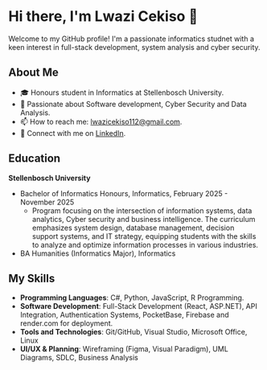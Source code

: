 # Hi there, I'm Lwazi Cekiso 👋

Welcome to my GitHub profile! I'm a passionate informatics studnet with a keen interest in full-stack development, system analysis and cyber security.

## About Me
- 🎓 Honours student in Informatics at Stellenbosch University.
- 🌱 Passionate about Software development, Cyber Security and Data Analysis.
- 📫 How to reach me: lwazicekiso112@gmail.com.
- 💼 Connect with me on [LinkedIn](https://www.linkedin.com/in/lwazi-cekiso).


## Education
**Stellenbosch University**
- Bachelor of Informatics Honours, Informatics, February 2025 - November 2025
  - Program focusing on the intersection of information systems, data analytics, Cyber security and business intelligence. The curriculum emphasizes system design, database management, decision support systems, and IT strategy, equipping students with the skills to analyze and optimize information processes in various industries.
- BA Humanities (Informatics Major), Informatics

## My Skills
- **Programming Languages**: C#, Python, JavaScript, R Programming.
- **Software Development**: Full-Stack Development (React, ASP.NET), API Integration, Authentication Systems, PocketBase, Firebase and render.com for deployment.
- **Tools and Technologies**: Git/GitHub, Visual Studio, Microsoft Office, Linux
- **UI/UX & Planning**: Wireframing (Figma, Visual Paradigm), UML Diagrams, SDLC, Business Analysis

